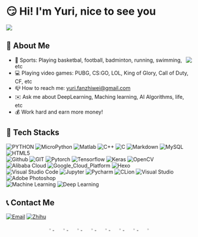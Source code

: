 # :smirk: Hi! I'm Yuri, nice to see you
![](https://z3.ax1x.com/2021/08/17/f47AL4.png)
## :eyes: About Me
<img align="right" src="https://github-readme-stats.vercel.app/api?username=FanDady&show_icons=true&icon_color=CE1D2D&text_color=718096&bg_color=ffffff&hide_title=true" />  

- :muscle: Sports: Playing basketbal, football, badminton, running, swimming, etc
- :computer: Playing video games: PUBG, CS:GO, LOL, King of Glory, Call of Duty, CF, etc
- :mailbox_closed: How to reach me: [yuri.fanzhiwei@gmail.com](mailto:yuri.fanzhiwei@gmail.com)
- :envelope: Ask me about DeepLearning, Maching learning, AI Algorithms, life, etc
- :moneybag: Work hard and earn more money!

## :wrench: Tech Stacks
![PYTHON](https://img.shields.io/badge/-Python-333333?style=flat&logo=python&logoColor=white)
![MicroPython](https://img.shields.io/badge/-MicroPython-2B2728?style=flat&logo=MicroPython&logoColor=white)
![Matlab](https://img.shields.io/badge/-Matlab-00599C?style=flat&logo=Matlab&logoColor=white)
![C++](https://img.shields.io/badge/-C++-00599C?style=flat&logo=c++&logoColor=white)
![C](https://img.shields.io/badge/-C-A8B9CC?style=flat&logo=c&logoColor=white)
![Markdown](https://img.shields.io/badge/-Markdown-333333?style=flat&logo=markdown)
![MySQL](https://img.shields.io/badge/-MySQL-4479A1?style=flat&logo=MySQL&logoColor=white)
![HTML5](https://img.shields.io/badge/-HTML5-E34F26?style=flat&logo=html5&logoColor=white)  
![Github](https://img.shields.io/badge/-Github-181717?style=flat&logo=github&logoColor=white)
![GIT](https://img.shields.io/badge/-Git-F05032?style=flat&logo=git&logoColor=white)
![Pytorch](https://img.shields.io/badge/-Pytorch-EE4C2C?style=flat&logo=pytorch&logoColor=white)
![Tensorflow](https://img.shields.io/badge/-Tensorflow-FF6F00?style=flat&logo=tensorflow&logoColor=white)
![Keras](https://img.shields.io/badge/-Keras-D00000?style=flat&logo=keras&logoColor=white)
![OpenCV](https://img.shields.io/badge/-OpenCV-5C3EE8?style=flat&logo=OpenCV&logoColor=white)
![Alibaba Cloud](https://img.shields.io/badge/-AlibabaCloud-FF6A00?style=flat&logo=Alibaba-Cloud&logoColor=white)
![Google_Cloud_Platform](https://img.shields.io/badge/-Google_Cloud_Platform-1a73e8?style=flat-square&logo=google-cloud&logoColor=white)
![Hexo](https://img.shields.io/badge/-Hexo-0E83D?style=flat&logo=Hexo&logoColor=white)  
![Visual Studio Code](https://img.shields.io/badge/-VisualStudioCode-007ACC?style=flat&logo=Visual-Studio-Code&logoColor=white)
![Jupyter](https://img.shields.io/badge/Jupyter-F37626?style=flat-square&logo=Jupyter&logoColor=white)
![Pycharm](https://img.shields.io/badge/-Pycharm-000000?style=flat&logo=Pycharm&logoColor=white)
![CLion](https://img.shields.io/badge/-CLion-000000?style=flat&logo=CLion&logoColor=white)
![Visual Studio](https://img.shields.io/badge/-VisualStudio-5C2D91?style=flat&logo=Visual-Studio&logoColor=white)
![Adobe Photoshop](https://img.shields.io/badge/-Adobe_Photoshop-31A8FF?style=flat&logo=Adobe-Photoshop&logoColor=white)  
![Machine Learning](https://img.shields.io/badge/-Machine_Learning-333333?style=flat&logo=Machine-Learning&logoColor=white)
![Deep Learning](https://img.shields.io/badge/-Deep_Learning-333333?style=flat&logo=Deep-Learning&logoColor=white)

## :telephone_receiver: Contact Me
<a href="mailto:Yuri.Fanzhiwei@gmail.com"><img alt="Email" src="https://img.shields.io/badge/Email-Yuri.Fanzhiwei@gmail.com-blue?style=flat&logo=gmail"></a>
[![Zhihu](https://img.shields.io/badge/-Zhihu-0084FF?style=flat&logo=Zhihu&logoColor=white)](https://www.zhihu.com/people/fan-zhi-wei-68)

<div align="center">
    <a href="mailto:Yuri.Fanzhiwei@gmail.com">
        <img src="https://z3.ax1x.com/2021/08/17/f47afP.png" width="3%"/>
    </a>
    <img width="3%" />
    <a href="https://github.com/FanDady">
        <img src="https://z3.ax1x.com/2021/08/17/f45ZCT.png" width="3%"/>
    </a>
    <img width="3%" />
    <a href="https://twitter.com/ZhiweiFan6">
        <img src="https://z3.ax1x.com/2021/08/17/f45rIP.png" width="3%"/>
    </a>
    <img width="3%" />
    <a href="https://www.youtube.com/channel/UCGa3AFKcZCt8btPnHVuKzRw">
        <img src="https://z3.ax1x.com/2021/08/17/f4Ibkt.png" width="3%"/>
    </a>
    <img width="3%" />
    <a href="https://www.facebook.com/profile.php?id=100071474933884">
        <img src="https://z3.ax1x.com/2021/08/17/f4oSmj.png" width="3%"/>
    </a>
    <img width="3%" />
    <a href="https://weibo.com/u/5869896682/home">
        <img src="https://z3.ax1x.com/2021/08/17/f4o97n.png" width="3%"/>
    </a>
    <img width="3%" />
    <a href="https://www.zhihu.com/people/fan-zhi-wei-68">
        <img src="https://z3.ax1x.com/2021/08/17/f4oE1U.png" width="3%"/>
    </a>
    <img width="3%" />
    <a href="https://www.douyin.com/">
        <img src="https://s1.ax1x.com/2023/03/26/pprcThR.png" width="3%"/>
    </a>
</div>
